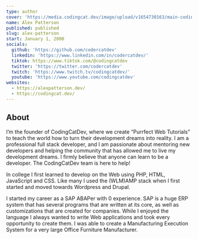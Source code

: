 ```yaml
---
type: author
cover: 'https://media.codingcat.dev/image/upload/v1654730163/main-codingcatdev-photo/headshots/Alex-Patterson-2022.jpg'
name: Alex Patterson
published: published
slug: alex-patterson
start: January 1, 2000
socials:
  github: 'https://github.com/codercatdev'
  linkedin: 'https://www.linkedin.com/in/codercatdev/'
  tiktok: https://www.tiktok.com/@codingcatdev
  twitter: 'https://twitter.com/codercatdev'
  twitch: 'https://www.twitch.tv/codingcatdev/'
  youtube: 'https://www.youtube.com/codingcatdev'
websites:
  - https://alexpatterson.dev/
  - https://codingcat.dev/
---
```


## About

I’m the founder of CodingCatDev, where we create “Purrfect Web Tutorials” to teach the world how to turn their development dreams into reality. I am a professional full stack developer, and I am passionate about mentoring new developers and helping the community that has allowed me to live my development dreams. I firmly believe that anyone can learn to be a developer. The CodingCatDev team is here to help!

In college I first learned to develop on the Web using PHP, HTML, JavaScript and CSS. Like many I used the (WLM)AMP stack when I first started and moved towards Wordpress and Drupal.

I started my career as a SAP ABAPer with 0 experience. SAP is a huge ERP system that has several programs that are written at its core, as well as customizations that are created for companies. While I enjoyed the language I always wanted to write Web applications and took every opportunity to create them. I was able to create a Manufacturing Execution System for a very large Office Furniture Manufacturer.
